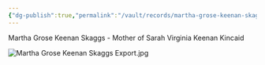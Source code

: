 ```yaml
---
{"dg-publish":true,"permalink":"/vault/records/martha-grose-keenan-skaggs/","tags":["Martha-Grose"]}
---
```


Martha Grose Keenan Skaggs - Mother of Sarah Virginia Keenan Kincaid

![Martha Grose Keenan Skaggs Export.jpg](/img/user/assets/Martha_Grose_Keenan_Skaggs.resources/Martha%20Grose%20Keenan%20Skaggs%20Export.jpg)

